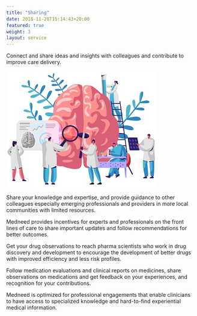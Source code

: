 ```yaml
---
title: "Sharing"
date: 2018-11-28T15:14:43+20:00  
featured: true
weight: 3
layout: service
---
```


Connect and share ideas and insights with colleagues and contribute to improve care delivery.

![Pharm drugs](/images/illustrations/providers.jpg)

Share your knowledge and expertise, and provide guidance to other colleagues especially emerging professionals and providers in more local communities with limited resources. 
 
Medneed provides incentives for experts and professionals on the front lines of care to share important updates and follow recommendations for better outcomes.

Get your drug observations to reach pharma scientists who work in drug discovery and development to encourage the development of better drugs with improved efficiency and less risk profiles.

Follow medication evaluations and clinical reports on medicines, share observations on medications and get feedback on your experiences, and recognition for your contributions.

Medneed is optimized for professional engagements that enable clinicians to have access to specialized knowledge and hard-to-find experiential medical information. 



